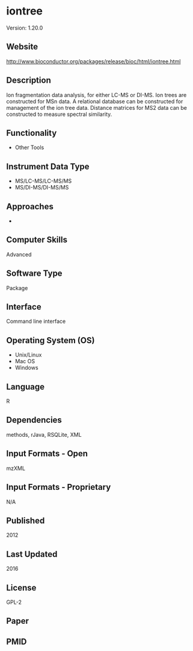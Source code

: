 # iontree
Version: 1.20.0

## Website
http://www.bioconductor.org/packages/release/bioc/html/iontree.html

## Description
Ion fragmentation data analysis, for either LC-MS or DI-MS. Ion trees are constructed for MSn data. A relational database can be constructed for management of the ion tree data. Distance matrices for MS2 data can be constructed to measure spectral similarity.

## Functionality
- Other Tools

## Instrument Data Type
- MS/LC-MS/LC-MS/MS
- MS/DI-MS/DI-MS/MS

## Approaches
-

## Computer Skills
Advanced

## Software Type
Package

## Interface
Command line interface

## Operating System (OS)
- Unix/Linux
- Mac OS
- Windows

## Language
R

## Dependencies
methods, rJava, RSQLite, XML

## Input Formats - Open
mzXML

## Input Formats - Proprietary
N/A

## Published
2012

## Last Updated
2016

## License
GPL-2

## Paper

## PMID
